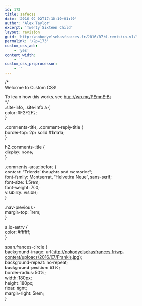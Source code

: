 ```yaml
---
id: 173
title: safecss
date: '2016-07-02T17:18:10+01:00'
author: 'Alex Taylor'
excerpt: 'Twenty Sixteen Child'
layout: revision
guid: 'http://nobodyelsehasfrances.fr/2016/07/6-revision-v1/'
permalink: '/?p=173'
custom_css_add:
    - 'yes'
content_width:
    - ''
custom_css_preprocessor:
    - ''
---
```


/\*  
Welcome to Custom CSS!

To learn how this works, see http://wp.me/PEmnE-Bt  
\*/  
.site-info, .site-info a {  
 color: #F2F2F2;  
}

.comments-title, .comment-reply-title {  
 border-top: 2px solid #1a1a1a;  
}

h2.comments-title {  
 display: none;  
}

.comments-area::before {  
 content: “Friends’ thoughts and memories”;  
 font-family: Montserrat, “Helvetica Neue”, sans-serif;  
 font-size: 1.5rem;  
 font-weight: 700;  
 visibility: visible;  
}

.nav-previous {  
 margin-top: 1rem;  
}

a.jg-entry {  
 color: #ffffff;  
}

span.frances-circle {  
 background-image: url(http://nobodyelsehasfrances.fr/wp-content/uploads/2016/07/Frankie.jpg);  
 background-repeat: no-repeat;  
 background-position: 53%;  
 border-radius: 50%;  
 width: 180px;  
 height: 180px;  
 float: right;  
 margin-right: 5rem;  
}